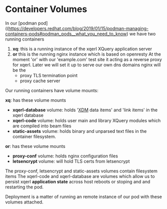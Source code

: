 #  Container Volumes

In our [podman pod]((https://developers.redhat.com/blog/2019/01/15/podman-managing-containers-pods#podman_pods__what_you_need_to_know)
 we have two running containers

1. **xq**: this is a running instance of the xqerl XQuery application server
2. **or** this is the running nginx instance which is based on openresty
   At the moment 'or' with our 'example.com' test site it acting as a reverse proxy for xqerl.
   Later we will set it up to serve our own dns domains nginx will be the
    - proxy TLS termination point
    - proxy cache server

Our running containers have volume mounts:

**xq**: has these volume mounts
 - **xqerl-database** volume: holds '[XDM](https://www.w3.org/TR/xpath-datamodel-31/) data items' and 'link items' in the xqerl database
 - **xqerl-code** volume: holds user main and library XQuery modules which are compiled into beam files
 - **static-assets** volume: holds binary and unparsed text files in the container filesystem. 

 **or**: has these volume mounts
 - **proxy-conf** volume: holds nginx configuration files
 - **letsencrypt** volume: will hold TLS certs from letsencrypt

The proxy-conf, letsencrypt and static-assets volumes contain filesystem items
 The xqerl-code and xqerl-database are volumes which allow us to persist xqerl **application state** 
 across host reboots or stoping and and restarting the pod.

Deployment is a matter of running an remote instance of our pod with these volumes attached.





 

